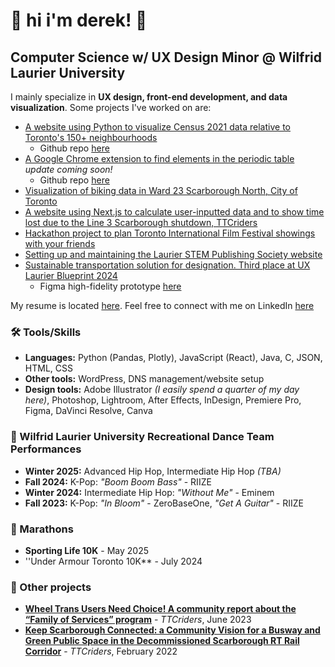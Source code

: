 # 🐇 hi i'm derek! 🍁
## Computer Science w/ UX Design Minor @ Wilfrid Laurier University 

I mainly specialize in <b>UX design, front-end development, and data visualization</b>. Some projects I've worked on are: </p>
* [A website using Python to visualize Census 2021 data relative to Toronto's 150+ neighbourhoods](https://github.com/twotoque/torontoCensusVisualizer)
   - Github repo [here](https://github.com/twotoque/torontoCensusVisualizer)
* [A Google Chrome extension to find elements in the periodic table](https://chromewebstore.google.com/detail/atomic-search-decay-calcu/emcigdjdlalmbmoaadjfdmlghckpplng?hl=en&authuser=1) *update coming soon!*
   - Github repo [here](https://github.com/twotoque/physicscalculator)
* [Visualization of biking data in Ward 23 Scarborough North, City of Toronto](https://github.com/twotoque/BikeShare-ScarboroughNorth)
* [A website using Next.js to calculate user-inputted data and to show time lost due to the Line 3 Scarborough shutdown, TTCriders](https://github.com/twotoque/ttcLine3Calculator)
* [Hackathon project to plan Toronto International Film Festival showings with your friends](https://github.com/twotoque/Hack-the-Six-2024)
* [Setting up and maintaining the Laurier STEM Publishing Society website](https://www.laurierstempublishing.com/)
* [Sustainable transportation solution for designation. Third place at UX Laurier Blueprint 2024](https://docs.google.com/presentation/d/1ocDZhh4hSl4hK-PlxIheZ8_lzwHKfZOv8RuNFOSvR7s/edit?usp=sharing)
   - Figma high-fidelity prototype [here](https://www.figma.com/proto/BfvFXUcTYAlzNLayZaNqre/TransitBloom-Hi-Fi-Prototype?node-id=0-1578&node-type=canvas&t=dfUMUaTMfsMJhVMF-1&scaling=scale-down&content-scaling=fixed&page-id=0%3A1)

My resume is located [here](https://github.com/twotoque/resume/blob/main/Derek%20Song%20Resume%20-%20February%202025.pdf). Feel free to connect with me on LinkedIn [here](https://www.linkedin.com/in/dereksong/) 

### 🛠️ Tools/Skills

* **Languages:** Python (Pandas, Plotly), JavaScript (React), Java, C, JSON, HTML, CSS
* **Other tools:** WordPress, DNS management/website setup
* **Design tools:** Adobe Illustrator *(I easily spend a quarter of my day here)*, Photoshop, Lightroom, After Effects, InDesign, Premiere Pro, Figma, DaVinci Resolve, Canva 

### 🕺 Wilfrid Laurier University Recreational Dance Team Performances 
* **Winter 2025:** Advanced Hip Hop, Intermediate Hip Hop *(TBA)*
* **Fall 2024:** K-Pop: *"Boom Boom Bass"* - RIIZE
* **Winter 2024:** Intermediate Hip Hop: *"Without Me"* - Eminem
* **Fall 2023:** K-Pop: *"In Bloom"* - ZeroBaseOne, *"Get A Guitar"* - RIIZE

### 🏃 Marathons
* **Sporting Life 10K** - May 2025
* ''Under Armour Toronto 10K** - July 2024

### 📝 Other projects 
* **[Wheel Trans Users Need Choice! A community report about the “Family of Services” program](https://drive.google.com/file/d/1hArEtFNQ2tEwH5DwUuRf0j-CnXnU3hw3/view)** - *TTCriders*, June 2023
* **[
Keep Scarborough Connected: a Community Vision for a Busway and Green Public Space in the Decommissioned Scarborough RT Rail Corridor](https://www.ttcriders.ca/line3report)** - *TTCriders*, February 2022
